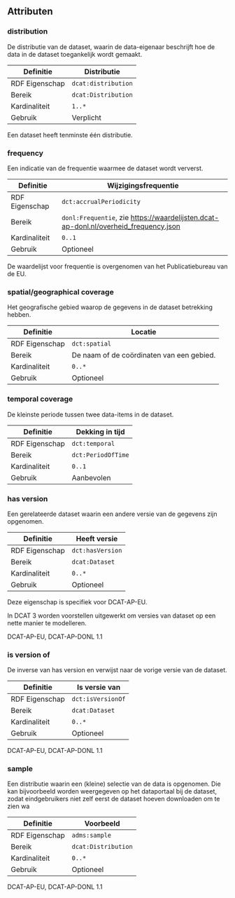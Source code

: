
## Attributen

### distribution

De distributie van de dataset, waarin de data-eigenaar beschrijft hoe de data in de dataset toegankelijk wordt gemaakt.

| Definitie      | Distributie         |
| -------------- | ------------------- |
| RDF Eigenschap | `dcat:distribution` |
| Bereik         | `dcat:Distribution` |
| Kardinaliteit  | `1..*`              |
| Gebruik        | Verplicht           |

<p class="note" title="Note">
Een dataset heeft tenminste één distributie.
</p>

### frequency

Een indicatie van de frequentie waarmee de dataset wordt ververst.

| Definitie      | Wijzigingsfrequentie                                                                 |
| -------------- | ------------------------------------------------------------------------------------ |
| RDF Eigenschap | `dct:accrualPeriodicity`                                                             |
| Bereik         | `donl:Frequentie`, zie https://waardelijsten.dcat-ap-donl.nl/overheid_frequency.json |
| Kardinaliteit  | `0..1`                                                                               |
| Gebruik        | Optioneel                                                                            |

<p class="note" title="Note">
De waardelijst voor frequentie is overgenomen van het Publicatiebureau van de EU.
</p>

### spatial/geographical coverage

Het geografische gebied waarop de gegevens in de dataset betrekking hebben.

| Definitie      | Locatie                                   |
| -------------- | ----------------------------------------- |
| RDF Eigenschap | `dct:spatial`                             |
| Bereik         | De naam of de coördinaten van een gebied. |
| Kardinaliteit  | `0..*`                                    |
| Gebruik        | Optioneel                                 |

<div class="issue" data-number="3"></div>

### temporal coverage

De kleinste periode tussen twee data-items in de dataset.

| Definitie      | Dekking in tijd    |
| -------------- | ------------------ |
| RDF Eigenschap | `dct:temporal`     |
| Bereik         | `dct:PeriodOfTime` |
| Kardinaliteit  | `0..1`             |
| Gebruik        | Aanbevolen         |

### has version

Een gerelateerde dataset waarin een andere versie van de gegevens zijn opgenomen.

| Definitie      | Heeft versie     |
| -------------- | ---------------- |
| RDF Eigenschap | `dct:hasVersion` |
| Bereik         | `dcat:Dataset`   |
| Kardinaliteit  | `0..*`           |
| Gebruik        | Optioneel        |

<p class="note" title="Note">
Deze eigenschap is specifiek voor DCAT-AP-EU.

In DCAT 3 worden voorstellen uitgewerkt om versies van dataset op een nette manier te modelleren.
</p>

<p class="note" title="Herkomst">
DCAT-AP-EU, DCAT-AP-DONL 1.1
</p>

### is version of

De inverse van has version en verwijst naar de vorige versie van de dataset.

| Definitie      | Is versie van     |
| -------------- | ----------------- |
| RDF Eigenschap | `dct:isVersionOf` |
| Bereik         | `dcat:Dataset`    |
| Kardinaliteit  | `0..*`            |
| Gebruik        | Optioneel         |

<p class="note" title="Herkomst">
DCAT-AP-EU, DCAT-AP-DONL 1.1
</p>

### sample

Een distributie waarin een (kleine) selectie van de data is opgenomen. Die kan bijvoorbeeld worden weergegeven op het dataportaal bij de dataset, zodat eindgebruikers niet zelf eerst de dataset hoeven downloaden om te zien wa

| Definitie      | Voorbeeld           |
| -------------- | ------------------- |
| RDF Eigenschap | `adms:sample`       |
| Bereik         | `dcat:Distribution` |
| Kardinaliteit  | `0..*`              |
| Gebruik        | Optioneel           |

<p class="note" title="Herkomst">
DCAT-AP-EU, DCAT-AP-DONL 1.1
</p>